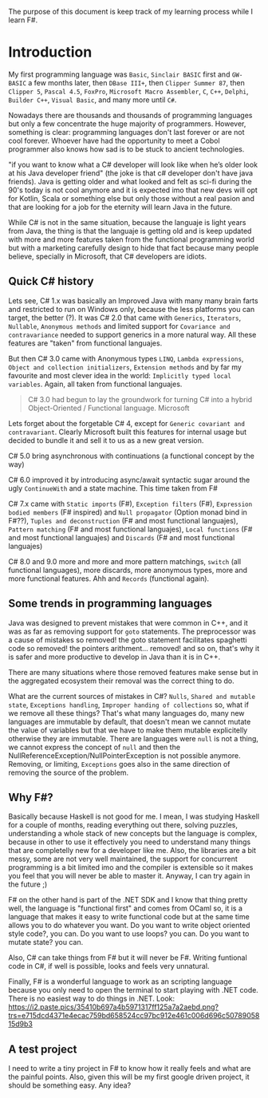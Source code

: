 The purpose of this document is keep track of my learning process while I learn F#.

# Introduction

My first programming language was `Basic`, `Sinclair BASIC` first and `GW-BASIC` a few months later,
then `DBase III+`, then `Clipper Summer 87`, then `Clipper 5`, `Pascal 4.5`, `FoxPro`, `Microsoft Macro Assembler`,
`C`, `C++`, `Delphi`, `Builder C++`, `Visual Basic`, and many more until `C#`.

Nowadays there are thousands and thousands of programming languages but only a few concentrate the huge majority of
programmers. However, something is clear: programming languages don't last forever or are not cool forever. Whoever
have had the opportunity to meet a Cobol programmer also knows how sad is to be stuck to ancient technologies.

"if you want to know what a C# developer will look like when he’s older look at his Java developer friend" (the joke
is that c# developer don't have java friends). Java is getting older and what looked and felt as sci-fi during the 90's
today is not cool anymore and it is expected imo that new devs will opt for Kotlin, Scala or something else but only
those without a real pasion and that are looking for a job for the eternity will learn Java in the future.

While C# is not in the same situation, because the languaje is light years from Java, the thing is that the languaje is
getting old and is keep updated with more and more features taken from the functional programming world but with
a marketing carefully design to hide that fact because many people believe, specially in Microsoft, that C# developers
are idiots.

## Quick C# history

Lets see, C# 1.x was basically an Improved Java with many many brain farts and restricted to run on Windows only,
because the less platforms you can target, the better (?). It was C# 2.0 that came with `Generics`, `Iterators`,
`Nullable`, `Anonymous methods` and limited support for `Covariance and contravariance` needed to support generics
in a more natural way. All these features are "taken" from functional languajes.

But then C# 3.0 came with Anonymous types `LINQ`, `Lambda expressions`, `Object and collection initializers`,
`Extension methods` and by far my favourite and most clever idea in the world: `Implicitly typed local variables`.
Again, all taken from functional languajes.
> C# 3.0 had begun to lay the groundwork for turning C# into a hybrid Object-Oriented / Functional language.
> Microsoft

Lets forget about the forgetable C# 4, except for `Generic covariant and contravariant`. Clearly Microsoft built
this features for internal usage but decided to bundle it and sell it to us as a new great version.

C# 5.0 bring asynchronous with continuations (a functional concept by the way)

C# 6.0 improved it by introducing async/await syntactic sugar around the ugly `ContinueWith` and a state machine.
This time taken from F#

C# 7.x came with `Static imports` (F#), `Exception filters` (F#), `Expression bodied members` (F# inspired)
and `Null propagator` (Option monad bind in F#??), `Tuples and deconstruction` (F# and most functional languajes),
`Pattern matching` (F# and most functional languajes), `Local functions` (F# and most functional languajes) and
`Discards` (F# and most functional languajes)

C# 8.0 and 9.0 more and more and more pattern matchings, `switch` (all functional languages), more discards, more
anonymous types, more and more functional features. Ahh and `Records` (functional again).


## Some trends in programming languages

Java was designed to prevent mistakes that were common in C++, and it was as far as removing support for `goto` statements. The preprocessor was a cause of mistakes so removed! the goto statement facilitates spaghetti code so removed! the pointers arithment... removed! and so on, that's why it is safer and more productive to develop in Java than it is in C++.

There are many situations where those removed features make sense but in the aggregated ecosystem their removal was the correct thing to do.

What are the current sources of mistakes in C#? `Nulls`, `Shared and mutable state`, `Exceptions handling`, `Improper handing of collections` so, what if we remove all these things? That's what many languages do, many new languages are immutable by default, that doesn't mean we cannot mutate the value of variables but that we have to make them mutable explicitelly otherwise they are immutable. There are languages were `null` is not a thing, we cannot express the concept of `null` and then the NullReferenceException/NullPointerException is not possible anymore. Removing, or limiting, `Exceptions` goes also in the same direction of removing the source of the problem.

## Why F#?

Basically because Haskell is not good for me. I mean, I was studying Haskell for a couple of months, reading everything out there, solving puzzles, understanding a whole stack of new concepts but the language is complex, because in other to use it effectively you need to understand many things that are completelly new for a developer like me. Also, the libraries are a bit messy, some are not very well maintained, the support for concurrent programming is a bit limited imo and the compiler is extensible so it makes you feel that you will never be able to master it. Anyway, I can try again in the future ;)

F# on the other hand is part of the .NET SDK and I know that thing pretty well, the language is "functional first" and comes from OCaml so, it is a language that makes it easy to write functional code but at the same time allows you to do whatever you want. Do you want to write object oriented style code?, you can. Do you want to use loops? you can. Do you want to mutate state? you can.

Also, C# can take things from F# but it will never be F#. Writing funtional code in C#, if well is possible, looks and feels very unnatural.

Finally, F# is a wonderful language to work as an scripting language because you only need to open the terminal to start playing with .NET code. There is no easiest way to do things in .NET. Look: https://i2.paste.pics/35410b697a4b5971317ff125a7a2aebd.png?trs=e715dcd4371e4ecac759bd658524cc97bc912e461c006d696c5078905815d9b3

## A test project

I need to write a tiny project in F# to know how it really feels and what are the painful points. Also, given this will be my first google driven project, it should be something easy. Any idea?




